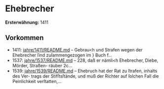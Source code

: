 # Ehebrecher

**Ersterwähnung:** 1411

## Vorkommen
- 1411: [jahre/1411/README.md](../jahre/1411/README.md) – Gebrau<h und Strafen wegen der Ehebrecher ſind
zuſammengezogen im } Buch f...
- 1537: [jahre/1537/README.md](../jahre/1537/README.md) – 228,
daß er nämli<h Ehebrecher, Diebe, Mörder, Straßen-
räuber 2c...
- 1539: [jahre/1539/README.md](../jahre/1539/README.md) – Ehebruch hat der Rat zu ſtrafen, inhalts des Ver-
trags der Stifſtsſtände, und muß der Richter auf ſolchen
Fall die Peinlichkeit verſtatten,...
